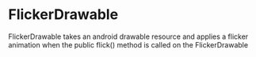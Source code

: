 # FlickerDrawable
FlickerDrawable takes an android drawable resource and applies a flicker animation when the public flick() method is called on the FlickerDrawable
